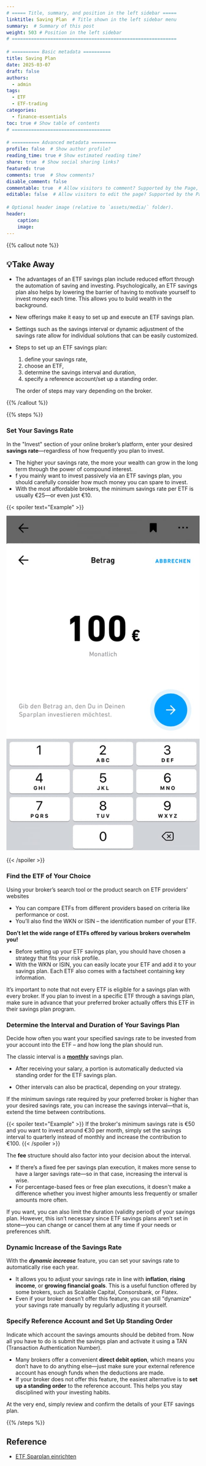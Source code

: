 ```yaml
---
# ===== Title, summary, and position in the left sidebar =====
linktitle: Saving Plan  # Title shown in the left sidebar menu
summary:  # Summary of this post
weight: 503 # Position in the left sidebar
# ============================================================

# ========== Basic metadata ==========
title: Saving Plan
date: 2025-03-07
draft: false
authors:
  - admin
tags:
  - ETF
  - ETF-trading
categories:
  - finance-essentials
toc: true # Show table of contents
# ====================================

# ========== Advanced metadata =========
profile: false  # Show author profile?
reading_time: true # Show estimated reading time?
share: true  # Show social sharing links?
featured: true
comments: true  # Show comments?
disable_comment: false
commentable: true  # Allow visitors to comment? Supported by the Page, Post, and Book content types.
editable: false  # Allow visitors to edit the page? Supported by the Page, Post, and Book content types.

# Optional header image (relative to `assets/media/` folder).
header:
    caption: 
    image:  
---
```


{{% callout note %}}
## 💡Take Away
- The advantages of an ETF savings plan include reduced effort through the automation of saving and investing. Psychologically, an ETF savings plan also helps by lowering the barrier of having to motivate yourself to invest money each time. This allows you to build wealth in the background.

- New offerings make it easy to set up and execute an ETF savings plan.

- Settings such as the savings interval or dynamic adjustment of the savings rate allow for individual solutions that can be easily customized.

- Steps to set up an ETF savings plan: 

  1. define your savings rate, 
  2. choose an ETF, 
  3. determine the savings interval and duration, 
  4. specify a reference account/set up a standing order. 

  The order of steps may vary depending on the broker.

{{% /callout %}}

{{% steps %}}

### Set Your Savings Rate

In the "Invest" section of your online broker’s platform, enter your desired **savings rate**—regardless of how frequently you plan to invest.

- The higher your savings rate, the more your wealth can grow in the long term through the power of compound interest.
- f you mainly want to invest passively via an ETF savings plan, you should carefully consider how much money you can spare to invest. 
- With the most affordable brokers, the minimum savings rate per ETF is usually €25—or even just €10.

{{< spoiler text="Example" >}}

![ETF Sparplan einrichten Trade Republic Beispiel](https://raw.githubusercontent.com/EckoTan0804/upic-repo/master/uPic/Rate-592x1024.jpeg)

{{< /spoiler >}}



### Find the ETF of Your Choice

Using your broker’s search tool or the product search on ETF providers’ websites

- You can compare ETFs from different providers based on criteria like performance or cost. 
- You’ll also find the WKN or ISIN – the identification number of your ETF.

**Don’t let the wide range of ETFs offered by various brokers overwhelm you!**

- Before setting up your ETF savings plan, you should have chosen a strategy that fits your risk profile.
- With the WKN or ISIN, you can easily locate your ETF and add it to your savings plan. Each ETF also comes with a factsheet containing key information.

It’s important to note that not every ETF is eligible for a savings plan with every broker. If you plan to invest in a specific ETF through a savings plan, make sure in advance that your preferred broker actually offers this ETF in their savings plan program.



### Determine the Interval and Duration of Your Savings Plan

Decide how often you want your specified savings rate to be invested from your account into the ETF – and how long the plan should run.

The classic interval is a **<u>monthly</u>** savings plan.

- After receiving your salary, a portion is automatically deducted via standing order for the ETF savings plan.

- Other intervals can also be practical, depending on your strategy.

If the minimum savings rate required by your preferred broker is higher than your desired savings rate, you can increase the savings interval—that is, extend the time between contributions. 

{{< spoiler text="Example" >}}
If the broker's minimum savings rate is €50 and you want to invest around €30 per month, simply set the savings interval to quarterly instead of monthly and increase the contribution to €100.
{{< /spoiler >}}

The **fee** structure should also factor into your decision about the interval. 

- If there’s a fixed fee per savings plan execution, it makes more sense to have a larger savings rate—so in that case, increasing the interval is wise. 
- For percentage-based fees or free plan executions, it doesn't make a difference whether you invest higher amounts less frequently or smaller amounts more often.

If you want, you can also limit the duration (validity period) of your savings plan. However, this isn’t necessary since ETF savings plans aren’t set in stone—you can change or cancel them at any time if your needs or preferences shift.



### Dynamic Increase of the Savings Rate

With the ***dynamic increase*** feature, you can set your savings rate to automatically rise each year.

- It allows you to adjust your savings rate in line with **inflation**, **rising income**, or **growing financial goals**. This is a useful function offered by some brokers, such as Scalable Capital, Consorsbank, or Flatex.
- Even if your broker doesn’t offer this feature, you can still "dynamize" your savings rate manually by regularly adjusting it yourself.



### Specify Reference Account and Set Up Standing Order

Indicate which account the savings amounts should be debited from. Now all you have to do is submit the savings plan and activate it using a TAN (Transaction Authentication Number).

- Many brokers offer a convenient **direct debit option**, which means you don’t have to do anything else—just make sure your external reference account has enough funds when the deductions are made.
- If your broker does not offer this feature, the easiest alternative is to **set up a standing order** to the reference account. This helps you stay disciplined with your investing habits.

At the very end, simply review and confirm the details of your ETF savings plan.

{{% /steps %}}

## Reference

- [ETF Sparplan einrichten](https://www.finanzfluss.de/etf-handbuch/etf-sparplan/)
